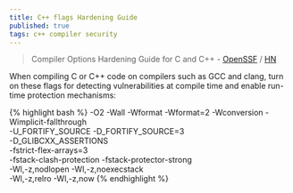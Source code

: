 ```yaml
---
title: C++ flags Hardening Guide
published: true
tags: c++ compiler security
---
```

> 	Compiler Options Hardening Guide for C and C++ - [OpenSSF](https://best.openssf.org/Compiler-Hardening-Guides/Compiler-Options-Hardening-Guide-for-C-and-C++.html) / [HN](https://news.ycombinator.com/item?id=38478866)

When compiling C or C++ code on compilers such as GCC and clang, turn on these flags for detecting vulnerabilities at compile time and enable run-time protection mechanisms:

{% highlight bash %}
-O2 -Wall -Wformat -Wformat=2 -Wconversion -Wimplicit-fallthrough \
-U_FORTIFY_SOURCE -D_FORTIFY_SOURCE=3 \
-D_GLIBCXX_ASSERTIONS \
-fstrict-flex-arrays=3 \
-fstack-clash-protection -fstack-protector-strong \
-Wl,-z,nodlopen -Wl,-z,noexecstack \
-Wl,-z,relro -Wl,-z,now
{% endhighlight %}